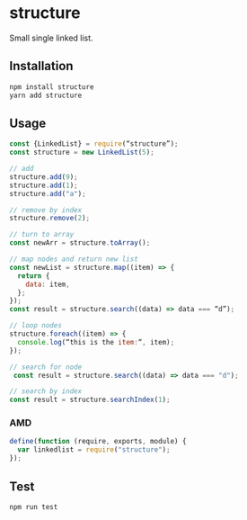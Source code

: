 # structure

Small single linked list.

## Installation

```sh
npm install structure
yarn add structure
```

## Usage

```javascript
const {LinkedList} = require(“structure”);
const structure = new LinkedList(5);

// add
structure.add(9);
structure.add(1);
structure.add("a");

// remove by index
structure.remove(2);

// turn to array
const newArr = structure.toArray();

// map nodes and return new list
const newList = structure.map((item) => {
  return {
    data: item,
  };
});
const result = structure.search((data) => data === “d”);

// loop nodes
structure.foreach((item) => {
  console.log(“this is the item:“, item);
});

// search for node
 const result = structure.search((data) => data === "d");

// search by index
const result = structure.searchIndex(1);
```

### AMD

```javascript
define(function (require, exports, module) {
  var linkedlist = require("structure");
});
```

## Test

```sh
npm run test
```

